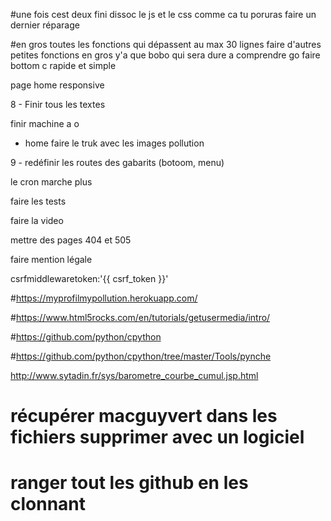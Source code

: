 #une fois cest deux fini dissoc le js et le css comme ca tu poruras faire un dernier réparage

#en gros toutes les fonctions qui dépassent au max 30 lignes faire d'autres petites fonctions en gros y'a que bobo qui sera dure a comprendre go faire bottom c rapide et simple



<script src="http://code.jquery.com/mobile/1.0.1/jquery.mobile-1.0.1.min.js"></script>


page home responsive

8 - Finir tous les textes

finir machine a o

-  home faire le truk avec les images pollution

9 - redéfinir les routes des gabarits (botoom, menu)

le cron marche plus

faire les tests

faire la video

mettre des pages 404 et 505

faire mention légale



csrfmiddlewaretoken:'{{ csrf_token }}'


#https://myprofilmypollution.herokuapp.com/

#https://www.html5rocks.com/en/tutorials/getusermedia/intro/

#https://github.com/python/cpython

#https://github.com/python/cpython/tree/master/Tools/pynche

 http://www.sytadin.fr/sys/barometre_courbe_cumul.jsp.html














# récupérer macguyvert dans les fichiers supprimer avec un logiciel 

# ranger tout les github en les clonnant

